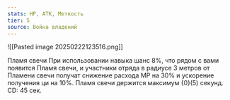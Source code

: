 ```yaml
---
stats: HP, АТК, Меткость
tier: S
source: Война владений
---
```

![[Pasted image 20250222123516.png]]

Пламя свечи
При использовании навыка шанс 8%, что рядом с вами появится Пламя свечи, и участники отряда в радиусе 3 метров от Пламени свечи получат снижение расхода МР на 30% и ускорение получения ци на 10%. Пламя свечи держится максимум {0}(5) секунд. CD: 45 сек.